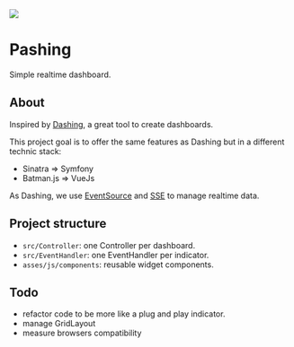 <img src="https://sonarcloud.io/api/project_badges/measure?project=pashing&metric=alert_status">

# Pashing

Simple realtime dashboard.

## About

Inspired by [Dashing](https://github.com/Shopify/dashing), a great tool to create dashboards.

This project goal is to offer the same features as Dashing but in a different technic stack:
* Sinatra => Symfony
* Batman.js => VueJs

As Dashing, we use [EventSource](https://developer.mozilla.org/en-US/docs/Web/API/EventSource) and [SSE](https://developer.mozilla.org/en-US/docs/Web/API/Server-sent_events/Using_server-sent_events) to manage realtime data.

## Project structure

* `src/Controller`: one Controller per dashboard.
* `src/EventHandler`: one EventHandler per indicator.
* `asses/js/components`: reusable widget components.

## Todo

* refactor code to be more like a plug and play indicator.
* manage GridLayout
* measure browsers compatibility
